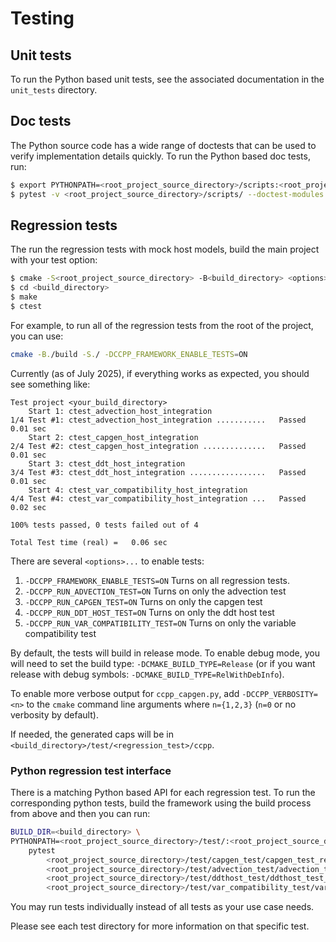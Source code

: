 # Testing

## Unit tests
To run the Python based unit tests, see the associated documentation in the `unit_tests` directory.

## Doc tests
The Python source code has a wide range of doctests that can be used to verify implementation details quickly.  To run the Python based doc tests, run:
```bash
$ export PYTHONPATH=<root_project_source_directory>/scripts:<root_project_source_directory>/scripts/parse_tools
$ pytest -v <root_project_source_directory>/scripts/ --doctest-modules
```

## Regression tests
The run the regression tests with mock host models, build the main project with your test option:

```bash
$ cmake -S<root_project_source_directory> -B<build_directory> <options>...
$ cd <build_directory>
$ make
$ ctest
```

For example, to run all of the regression tests from the root of the project, you can use:
```bash
cmake -B./build -S./ -DCCPP_FRAMEWORK_ENABLE_TESTS=ON
```

Currently (as of July 2025), if everything works as expected, you should see something like:
```
Test project <your_build_directory>
    Start 1: ctest_advection_host_integration
1/4 Test #1: ctest_advection_host_integration ...........   Passed    0.01 sec
    Start 2: ctest_capgen_host_integration
2/4 Test #2: ctest_capgen_host_integration ..............   Passed    0.01 sec
    Start 3: ctest_ddt_host_integration
3/4 Test #3: ctest_ddt_host_integration .................   Passed    0.01 sec
    Start 4: ctest_var_compatibility_host_integration
4/4 Test #4: ctest_var_compatibility_host_integration ...   Passed    0.02 sec

100% tests passed, 0 tests failed out of 4

Total Test time (real) =   0.06 sec
```

There are several `<options>...` to enable tests:

1) `-DCCPP_FRAMEWORK_ENABLE_TESTS=ON` Turns on all regression tests.
2) `-DCCPP_RUN_ADVECTION_TEST=ON` Turns on only the advection test
3) `-DCCPP_RUN_CAPGEN_TEST=ON` Turns on only the capgen test
4) `-DCCPP_RUN_DDT_HOST_TEST=ON` Turns on only the ddt host test
5) `-DCCPP_RUN_VAR_COMPATIBILITY_TEST=ON` Turns on only the variable compatibility test

By default, the tests will build in release mode.  To enable debug mode, you will need to set the build type: `-DCMAKE_BUILD_TYPE=Release` (or if you want release with debug symbols: `-DCMAKE_BUILD_TYPE=RelWithDebInfo`).

To enable more verbose output for `ccpp_capgen.py`, add `-DCCPP_VERBOSITY=<n>` to the `cmake` command line arguments where `n={1,2,3}` (`n=0` or no verbosity by default).

If needed, the generated caps will be in `<build_directory>/test/<regression_test>/ccpp`.

### Python regression test interface

There is a matching Python based API for each regression test.  To run the corresponding python tests, build the framework using the build process from above and then you can run:

```bash
BUILD_DIR=<build_directory> \
PYTHONPATH=<root_project_source_directory>/test/:<root_project_source_directory>/scripts/ \
    pytest                                                                                \
        <root_project_source_directory>/test/capgen_test/capgen_test_reports.py           \
        <root_project_source_directory>/test/advection_test/advection_test_reports.py     \
        <root_project_source_directory>/test/ddthost_test/ddthost_test_reports.py         \
        <root_project_source_directory>/test/var_compatibility_test/var_compatibility_test_reports.py
```

You may run tests individually instead of all tests as your use case needs.

Please see each test directory for more information on that specific test.
